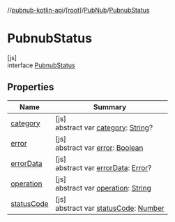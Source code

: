 //[pubnub-kotlin-api](../../../../index.md)/[[root]](../../index.md)/[PubNub](../index.md)/[PubnubStatus](index.md)

# PubnubStatus

[js]\
interface [PubnubStatus](index.md)

## Properties

| Name | Summary |
|---|---|
| [category](category.md) | [js]<br>abstract var [category](category.md): [String](https://kotlinlang.org/api/latest/jvm/stdlib/kotlin/-string/index.html)? |
| [error](error.md) | [js]<br>abstract var [error](error.md): [Boolean](https://kotlinlang.org/api/latest/jvm/stdlib/kotlin/-boolean/index.html) |
| [errorData](error-data.md) | [js]<br>abstract var [errorData](error-data.md): [Error](https://kotlinlang.org/api/latest/jvm/stdlib/kotlin/-error/index.html)? |
| [operation](operation.md) | [js]<br>abstract var [operation](operation.md): [String](https://kotlinlang.org/api/latest/jvm/stdlib/kotlin/-string/index.html) |
| [statusCode](status-code.md) | [js]<br>abstract var [statusCode](status-code.md): [Number](https://kotlinlang.org/api/latest/jvm/stdlib/kotlin/-number/index.html) |
